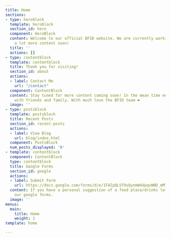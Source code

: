 ```yaml
---
title: Home
sections:
- type: heroblock
  template: heroblock
  section_id: hero
  component: HeroBlock
  content: Welcome to our official BFID website. We are currently working on bringing
    a lot more content soon!
  title: ''
  actions: []
- type: contentblock
  template: contentblock
  title: Thank you for visiting!
  section_id: about
  actions:
  - label: Contact Me
    url: "/contact"
  component: ContentBlock
  content: Stay tuned for more content coming soon! In the mean time enjoy the holidays
    with friends and family. With much love the BFID team ❤️
  image: ''
- type: postsblock
  template: postsblock
  title: Recent Posts
  section_id: recent-posts
  actions:
  - label: View Blog
    url: blog/index.html
  component: PostsBlock
  num_posts_displayed: '0'
- template: contentblock
  component: ContentBlock
  type: contentblock
  title: Google Forms
  section_id: google
  actions:
  - label: Submit Form
    url: https://docs.google.com/forms/d/e/1FAIpQLSf9sQynmW4dpqvWND_mM7e6cWeExtDwlaiZPkcR5lBAY-xUpg/viewform
  content: If you have a personal suggestion of a food place/drinks let us know in
    our google forms.
  image: ''
menus:
  main:
    title: Home
    weight: 1
template: home

---
```

